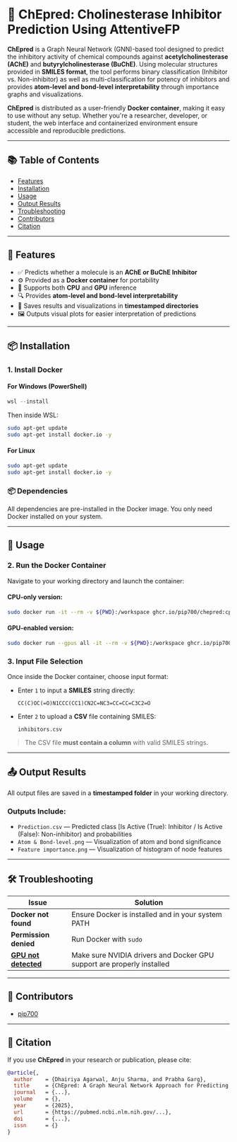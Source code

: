 

# 🧠 **ChEpred**: Cholinesterase Inhibitor Prediction Using AttentiveFP

**ChEpred** is a Graph Neural Network (GNN)-based tool designed to predict the inhibitory activity of chemical compounds against **acetylcholinesterase (AChE)** and **butyrylcholinesterase (BuChE)**. Using molecular structures provided in **SMILES format**, the tool performs binary classification (Inhibitor vs. Non-inhibitor) as well as multi-classification for potency of inhibitors and provides **atom-level and bond-level interpretability** through importance graphs and visualizations.

**ChEpred** is distributed as a user-friendly **Docker container**, making it easy to use without any setup. Whether you're a researcher, developer, or student, the web interface and containerized environment ensure accessible and reproducible predictions.

---

## 📚 Table of Contents

* [Features](#-features)
* [Installation](#-installation)
* [Usage](#-usage)
* [Output Results](#-output-results)
* [Troubleshooting](#-troubleshooting)
* [Contributors](#-contributors)
* [Citation](#-citation)

---

## 🚀 Features

* ✅ Predicts whether a molecule is an **AChE or BuChE Inhibitor**
* ⚙️ Provided as a **Docker container** for portability
* 🧠 Supports both **CPU** and **GPU** inference
* 🔍 Provides **atom-level and bond-level interpretability**
* 💾 Saves results and visualizations in **timestamped directories**
* 🖼️ Outputs visual plots for easier interpretation of predictions

---

## 📦 Installation

### 1. Install Docker

#### For Windows (PowerShell)

```powershell
wsl --install
```

Then inside WSL:

```bash
sudo apt-get update
sudo apt-get install docker.io -y
```

#### For Linux

```bash
sudo apt-get update
sudo apt-get install docker.io -y
```

### 📦 Dependencies

All dependencies are pre-installed in the Docker image. You only need Docker installed on your system.

---

## 🧪 Usage

### 2. Run the Docker Container

Navigate to your working directory and launch the container:

#### CPU-only version:

```bash
sudo docker run -it --rm -v ${PWD}:/workspace ghcr.io/pip700/chepred:cpu
```

#### GPU-enabled version:

```bash
sudo docker run --gpus all -it --rm -v ${PWD}:/workspace ghcr.io/pip700/chepred:gpu
```

### 3. Input File Selection

Once inside the Docker container, choose input format:

* Enter `1` to input a **SMILES** string directly:

  ```scores
  CC(C)OC(=O)N1CCC(CC1)CN2C=NC3=CC=CC=C3C2=O
  ```

* Enter `2` to upload a **CSV** file containing SMILES:

  ```
  inhibitors.csv
  ```

> The CSV file **must contain a column** with valid SMILES strings.

---

## 📤 Output Results

All output files are saved in a **timestamped folder** in your working directory.

### Outputs Include:

* `Prediction.csv` — Predicted class [Is Active (True): Inhibitor / Is Active (False): Non-inhibitor) and probabilities
* `Atom & Bond-level.png` — Visualization of atom and bond significance
* `Feature importance.png` — Visualization of histogram of node features

---

## 🛠️ Troubleshooting

| Issue                 | Solution                                                               |
| --------------------- | ---------------------------------------------------------------------- |
| **Docker not found**  | Ensure Docker is installed and in your system PATH                     |
| **Permission denied** | Run Docker with `sudo`                                                 |
| [**GPU not detected**](https://docs.nvidia.com/datacenter/cloud-native/container-toolkit/latest/install-guide.html)  | Make sure NVIDIA drivers and Docker GPU support are properly installed |

---

## 👥 Contributors

* [pip700](https://github.com/pip700)

---

## 📑 Citation

If you use **ChEpred** in your research or publication, please cite:

```bibtex
@article{,
  author    = {Dhairiya Agarwal, Anju Sharma, and Prabha Garg},
  title     = {ChEpred: A Graph Neural Network Approach for Predicting AChE and BuChE Inhibitors},
  journal   = {...},
  volume    = {},
  year      = {2025},
  url       = {https://pubmed.ncbi.nlm.nih.gov/...},
  doi       = {...},
  issn      = {}
}
```

